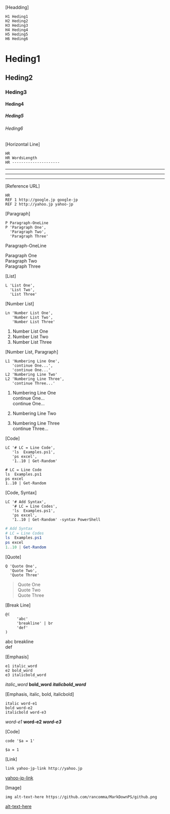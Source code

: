 ﻿
[Headding]


```
H1 Heding1
H2 Heding2
H3 Heding3
H4 Heding4
H5 Heding5
H6 Heding6
```

Heding1
=======

Heding2
-------

### Heding3 ###

#### Heding4 ####

##### Heding5 #####

###### Heding6 ######


[Horizontal Line]


```
HR
HR WordsLength
HR ---------------------
```

---

-----------

---------------------


[Reference URL]


```
HR
REF 1 http://google.jp google-jp
REF 2 http://yahoo.jp yahoo-jp
```

  [1]: http://google.jp  "google-jp"

  [2]: http://yahoo.jp  "yahoo-jp"


[Paragraph]


```
P Paragraph-OneLine
P 'Paragraph One',
  'Paragraph Two',
  'Paragraph Three'
```

Paragraph-OneLine

Paragraph One  
Paragraph Two  
Paragraph Three


[List]


```
L 'List One',
  'List Two',
  'List Three'
```


[Number List]


```
Ln 'Number List One',
   'Number List Two',
   'Number List Three'
```

1. Number List One
2. Number List Two
3. Number List Three


[Number List, Paragraph]


```
L1 'Numbering Line One',
   'continue One...',
   'continue One...'
L2 'Numbering Line Two'
L2 'Numbering Line Three',
   'continue Three...'
```

1. Numbering Line One  
   continue One...  
   continue One...

2. Numbering Line Two

2. Numbering Line Three  
   continue Three...


[Code]


```
LC '# LC = Line Code',
   'ls  Examples.ps1',
   'ps excel',
   '1..10 | Get-Random'
```


```
# LC = Line Code
ls  Examples.ps1
ps excel
1..10 | Get-Random
```


[Code, Syntax]


```
LC '# Add Syntax',
   '# LC = Line Codes',
   'ls  Examples.ps1',
   'ps excel',
   '1..10 | Get-Random' -syntax PowerShell
```


```PowerShell
# Add Syntax
# LC = Line Codes
ls  Examples.ps1
ps excel
1..10 | Get-Random
```


[Quote]


```
Q 'Quote One',
  'Quote Two',
  'Quote Three'
```

> Quote One  
> Quote Two  
> Quote Three


[Break Line]


```
@(
     'abc'
     'breakline' | br
     'def'
)
```

abc
breakline  
def

[Emphasis]


```
e1 italic_word
e2 bold_word
e3 italicbold_word
```

*italic_word*
**bold_word**
***italicbold_word***

[Emphasis, italic, bold, italicbold]


```
italic word-e1
bold word-e2
italicbold word-e3
```

*word-e1*
**word-e2**
***word-e3***

[Code]


```
code '$a = 1'
```

`$a = 1`

[Link]


```
link yahoo-jp-link http://yahoo.jp
```

[yahoo-jp-link](http://yahoo.jp)

[Image]


```
img alt-text-here https://github.com/rancomma/MarkDownPS/github.png
```

[alt-text-here](https://github.com/rancomma/MarkDownPS/github.png)

